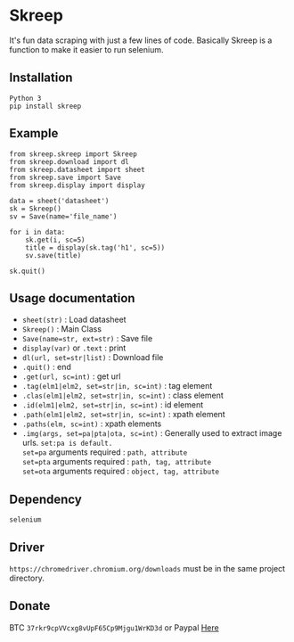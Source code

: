# Skreep
It's fun data scraping with just a few lines of code. Basically Skreep is a function to make it easier to run selenium.

## Installation
```Python 3```<br />
```pip install skreep```

## Example
```
from skreep.skreep import Skreep
from skreep.download import dl
from skreep.datasheet import sheet
from skreep.save import Save
from skreep.display import display

data = sheet('datasheet')
sk = Skreep()
sv = Save(name='file_name')

for i in data:
    sk.get(i, sc=5)
    title = display(sk.tag('h1', sc=5))
    sv.save(title)

sk.quit()
```
## Usage documentation
* ```sheet(str)``` : Load datasheet
* ```Skreep()``` : Main Class
* ```Save(name=str, ext=str)``` : Save file
* ```display(var)``` or ```.text``` : print
* ```dl(url, set=str|list)``` : Download file
* ```.quit()``` : end
* ```.get(url, sc=int)``` : get url
* ```.tag(elm1|elm2, set=str|in, sc=int)``` : tag element
* ```.clas(elm1|elm2, set=str|in, sc=int)``` : class element
* ```.id(elm1|elm2, set=str|in, sc=int)``` : id element
* ```.path(elm1|elm2, set=str|in, sc=int)``` : xpath element
* ```.paths(elm, sc=int)``` : xpath elements
* ```.img(args, set=pa|pta|ota, sc=int)``` : Generally used to extract image urls. ```set:pa is default.``` <br />```set=pa``` arguments required : ```path, attribute```<br />```set=pta``` arguments required : ```path, tag, attribute```<br />```set=ota``` arguments required : ```object, tag, attribute```

## Dependency
```selenium```
## Driver
```https://chromedriver.chromium.org/downloads``` must be in the same project directory.
## Donate
BTC ```37rkr9cpVVcxg8vUpF65Cp9Mjgu1WrKD3d``` or Paypal [Here](https://paypal.me/dian26?locale.x=id_ID "Donate")
